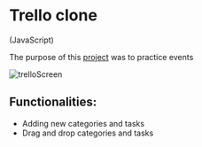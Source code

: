 # Trello clone

(JavaScript)

The purpose of this [project](https://trelloclone-ab820.web.app/) was to practice events

![trelloScreen](https://user-images.githubusercontent.com/61547500/96728377-59689800-13b4-11eb-9625-c9272ec9f140.png)

## Functionalities:
- Adding new categories and tasks
- Drag and drop categories and tasks 


